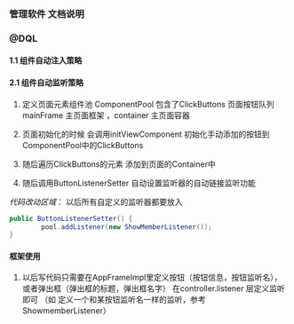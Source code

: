 ### 管理软件 文档说明 
### @DQL

#### 1.1 组件自动注入策略

#### 2.1 组件自动监听策略

1. 定义页面元素组件池 ComponentPool 包含了ClickButtons 页面按钮队列 mainFrame 主页面框架 ，container 主页面容器

2. 页面初始化的时候 会调用initViewComponent 初始化手动添加的按钮到ComponentPool中的ClickButtons

3. 随后遍历ClickButtons的元素 添加到页面的Container中

4. 随后调用ButtonListenerSetter 自动设置监听器的自动链接监听功能

*代码改动区域*： 以后所有自定义的监听器都要放入

```java
public ButtonListenerSetter() {
        pool.addListener(new ShowMemberListener());
}
```

#### 框架使用

1. 以后写代码只需要在AppFrameImpl里定义按钮（按钮信息，按钮监听名），或者弹出框（弹出框的标题，弹出框名字）
在controller.listener 层定义监听即可 （如 定义一个和某按钮监听名一样的监听，参考ShowmemberListener）
